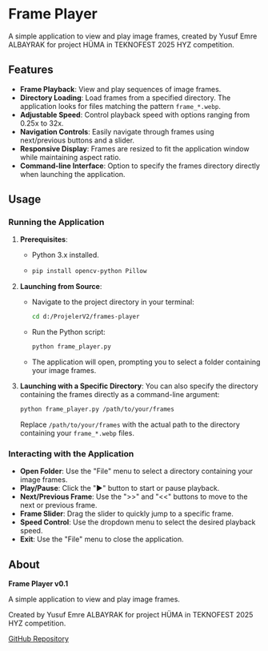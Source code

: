 # Frame Player

A simple application to view and play image frames, created by Yusuf Emre ALBAYRAK for project HÜMA in TEKNOFEST 2025 HYZ competition.

## Features

*   **Frame Playback**: View and play sequences of image frames.
*   **Directory Loading**: Load frames from a specified directory. The application looks for files matching the pattern `frame_*.webp`.
*   **Adjustable Speed**: Control playback speed with options ranging from 0.25x to 32x.
*   **Navigation Controls**: Easily navigate through frames using next/previous buttons and a slider.
*   **Responsive Display**: Frames are resized to fit the application window while maintaining aspect ratio.
*   **Command-line Interface**: Option to specify the frames directory directly when launching the application.

## Usage

### Running the Application

1.  **Prerequisites**:
    *   Python 3.x installed.
    *   
        ```bash
        pip install opencv-python Pillow
        ```

2.  **Launching from Source**:
    *   Navigate to the project directory in your terminal:
        ```bash
        cd d:/ProjelerV2/frames-player
        ```
    *   Run the Python script:
        ```bash
        python frame_player.py
        ```
    *   The application will open, prompting you to select a folder containing your image frames.

3.  **Launching with a Specific Directory**:
    You can also specify the directory containing the frames directly as a command-line argument:
    ```bash
    python frame_player.py /path/to/your/frames
    ```
    Replace `/path/to/your/frames` with the actual path to the directory containing your `frame_*.webp` files.

### Interacting with the Application

*   **Open Folder**: Use the "File" menu to select a directory containing your image frames.
*   **Play/Pause**: Click the "▶" button to start or pause playback.
*   **Next/Previous Frame**: Use the ">>" and "<<" buttons to move to the next or previous frame.
*   **Frame Slider**: Drag the slider to quickly jump to a specific frame.
*   **Speed Control**: Use the dropdown menu to select the desired playback speed.
*   **Exit**: Use the "File" menu to close the application.

## About

**Frame Player v0.1**

A simple application to view and play image frames.

Created by Yusuf Emre ALBAYRAK for project HÜMA in TEKNOFEST 2025 HYZ competition.

[GitHub Repository](https://github.com/ysfemreAlbyrk/frames-player)
